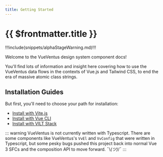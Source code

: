 ```yaml
---
title: Getting Started
---
```


<script setup>
    import DocsAnimatedLogoSection from '../../src/views/compos/DocsAnimatedLogoSection.vue'
</script>




<DocsAnimatedLogoSection/>


# {{ $frontmatter.title }}

!!!include(snippets/alphaStageWarning.md)!!!

Welcome to the VueVentus design system component docs!

You'll find lots of information and insight here covering how to use the VueVentus data flows in the contexts of Vue.js and Tailwind CSS, to end the era of massive atomic class strings.





## Installation Guides

But first, you'll need to choose your path for installation:

* [Install with Vite.js](/guides/install-vite)
* [Install with Vue CLI](/guides/install-vue-cli)
* [Install with VILT Stack](/guides/install-vilt-stack)

::: warning 
VueVentus is not currently written with Typescript. There are some components like VueVentus's `VvEl` and `VvConfig` that were written in Typescript, but some pesky bugs pushed this project back into normal Vue 3 SFCs and the composition API to move forward. ¯\\_(ツ)_/¯
:::

